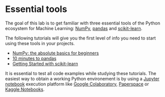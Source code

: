 # Essential tools

The goal of this lab is to get familiar with three essential tools of the Python ecosystem for Machine Learning: [NumPy](https://numpy.org), [pandas](https://pandas.pydata.org) and [scikit-learn](https://scikit-learn.org).

The following tutorials will give you the first level of info you need to start using these tools in your projects.

- [NumPy: the absolute basics for beginners](https://numpy.org/doc/stable/user/absolute_beginners.html)
- [10 minutes to pandas](https://pandas.pydata.org/docs/user_guide/10min.html)
- [Getting Started with scikit-learn](https://scikit-learn.org/stable/getting_started.html)

It is essential to test all code examples while studying these tutorials. The easiest way to obtain a working Python environement is by using a [Jupyter notebook](https://jupyter.org/) execution platform like [Google Colaboratory](https://colab.research.google.com/), [Paperspace](https://www.paperspace.com/notebooks) or [Kaggle Notebooks](https://www.kaggle.com/code).
